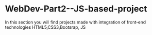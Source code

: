 # WebDev-Part2--JS-based-project
In this section you will find projects made with integration of front-end technologies HTML5,CSS3,Bootsrap, JS
